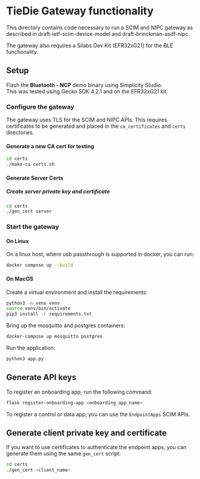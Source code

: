<!--
Copyright (c) 2023, Cisco Systems, Inc. and/or its affiliates.
All rights reserved.
See LICENSE file in this distribution.
SPDX-License-Identifier: Apache-2.0
-->

# TieDie Gateway functionality

This directory contains code necessary to run a SCIM and NIPC gateway
as described in draft-ietf-scim-device-model and draft-brinckman-asdf-nipc.

The gateway also requires a Silabs Dev Kit (EFR32xG21) for the BLE functionality. 

## Setup

Flash the **Bluetooth - NCP** demo binary using Simplicity Studio.  
This was tested using Gecko SDK 4.2.1 and on the EFR32xG21 kit. 

### Configure the gateway

The gateway uses TLS for the SCIM and NIPC APIs. 
This requires certificates to be generated and placed in the `ca_certificates` and `certs` directories. 

#### Generate a new CA cert for testing

```bash
cd certs
./make-ca-certs.sh
```

#### Generate Server Certs

##### Create server private key and certificate

```bash
cd certs
./gen_cert server
```

### Start the gateway

#### On Linux

On a linux host, where usb passthrough is supported in docker, you can run:

```bash
docker compose up --build
```
<!-- 
To initialize the database, run the following command:
```bash
docker exec -ti ciscoble-tiedie-ap-1 bash -c "flask db init" 
docker exec -ti ciscoble-tiedie-ap-1 bash -c "flask db migrate" 
docker exec -ti ciscoble-tiedie-ap-1 bash -c "flask db upgrade"  
```
-->

#### On MacOS

Create a virtual environment and install the requirements:

```bash
python3 -m venv venv
source venv/bin/activate
pip3 install -r requirements.txt
```

Bring up the mosquitto and postgres containers:

```bash
docker-compose up mosquitto postgres
```
<!-- 
Initialize the database: 

```bash
flask db init
flask db migrate
flask db upgrade
``` -->

Run the application:

```bash
python3 app.py
```

## Generate API keys

To register an onboarding app, run the following command:


```bash
flask register-onboarding-app <onboarding_app_name>
```

To register a control or data app, you can use the `EndpointApps` SCIM APIs. 


## Generate client private key and certificate

If you want to use certificates to authenticate the endpoint apps, you can generate them using the same `gen_cert` script. 

```bash
cd certs
./gen_cert <client_name>
```
